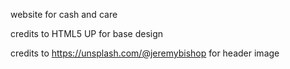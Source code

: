 website for cash and care

credits to HTML5 UP for base design

credits to https://unsplash.com/@jeremybishop for header image